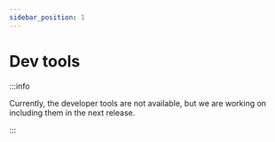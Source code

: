 ```yaml
---
sidebar_position: 1
---
```


# Dev tools

:::info

Currently, the developer tools are not available, but we are working on including them in the next release.

:::
